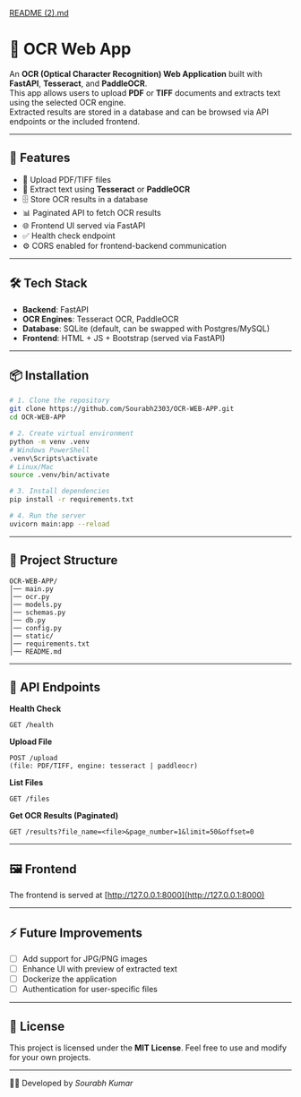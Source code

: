 [README (2).md](https://github.com/user-attachments/files/22122478/README.2.md)
# 📄 OCR Web App

An **OCR (Optical Character Recognition) Web Application** built with **FastAPI**, **Tesseract**, and **PaddleOCR**.  
This app allows users to upload **PDF** or **TIFF** documents and extracts text using the selected OCR engine.  
Extracted results are stored in a database and can be browsed via API endpoints or the included frontend.

---

## 🚀 Features
- 📂 Upload PDF/TIFF files  
- 🔎 Extract text using **Tesseract** or **PaddleOCR**  
- 🗄️ Store OCR results in a database  
- 📊 Paginated API to fetch OCR results  
- 🌐 Frontend UI served via FastAPI  
- ✅ Health check endpoint  
- ⚙️ CORS enabled for frontend-backend communication  

---

## 🛠️ Tech Stack
- **Backend**: FastAPI  
- **OCR Engines**: Tesseract OCR, PaddleOCR  
- **Database**: SQLite (default, can be swapped with Postgres/MySQL)  
- **Frontend**: HTML + JS + Bootstrap (served via FastAPI)  

---

## 📦 Installation

```bash
# 1. Clone the repository
git clone https://github.com/Sourabh2303/OCR-WEB-APP.git
cd OCR-WEB-APP

# 2. Create virtual environment
python -m venv .venv
# Windows PowerShell
.venv\Scripts\activate
# Linux/Mac
source .venv/bin/activate

# 3. Install dependencies
pip install -r requirements.txt

# 4. Run the server
uvicorn main:app --reload
```

---

## 📂 Project Structure
```
OCR-WEB-APP/
│── main.py
│── ocr.py
│── models.py
│── schemas.py
│── db.py
│── config.py
│── static/
│── requirements.txt
│── README.md
```

---

## 🔗 API Endpoints

**Health Check**
```
GET /health
```

**Upload File**
```
POST /upload  
(file: PDF/TIFF, engine: tesseract | paddleocr)
```

**List Files**
```
GET /files
```

**Get OCR Results (Paginated)**
```
GET /results?file_name=<file>&page_number=1&limit=50&offset=0
```

---

## 🖼️ Frontend
The frontend is served at [http://127.0.0.1:8000](http://127.0.0.1:8000)

---

## ⚡ Future Improvements
- [ ] Add support for JPG/PNG images  
- [ ] Enhance UI with preview of extracted text  
- [ ] Dockerize the application  
- [ ] Authentication for user-specific files  

---

## 📜 License
This project is licensed under the **MIT License**. Feel free to use and modify for your own projects.

---

👨‍💻 Developed by *Sourabh Kumar*
